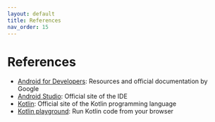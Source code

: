 ```yaml
---
layout: default
title: References 
nav_order: 15
---
```


# References

- [Android for Developers](https://developer.android.com/): Resources and official documentation by Google
- [Android Studio](https://developer.android.com/studio): Official site of the IDE
- [Kotlin](https://kotlinlang.org/): Official site of the Kotlin programming language
- [Kotlin playground](https://play.kotlinlang.org/): Run Kotlin code from your browser